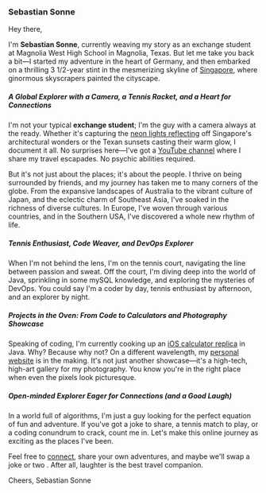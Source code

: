 ### Sebastian Sonne

Hey there,

I'm __Sebastian Sonne__, currently weaving my story as an exchange student at Magnolia West High School in Magnolia, Texas. But let me take you back a bit—I started my adventure in the heart of Germany, and then embarked on a thrilling 3 1/2-year stint in the mesmerizing skyline of [Singapore](https://google.com/search?q=singapore), where ginormous skyscrapers painted the cityscape.

##### **A Global Explorer with a Camera, a Tennis Racket, and a Heart for Connections**

I'm not your typical __exchange student__; I'm the guy with a camera always at the ready. Whether it's capturing the [neon lights reflecting](https://www.google.com/search?q=singapore+neon+night) off Singapore's architectural wonders or the Texan sunsets casting their warm glow, I document it all. No surprises here—I've got a [YouTube channel](https://youtube.com/sebastianSonne) where I share my travel escapades. No psychic abilities required.

But it's not just about the places; it's about the people. I thrive on being surrounded by friends, and my journey has taken me to many corners of the globe. From the expansive landscapes of Australia to the vibrant culture of Japan, and the eclectic charm of Southeast Asia, I've soaked in the richness of diverse cultures. In Europe, I've woven through various countries, and in the Southern USA, I've discovered a whole new rhythm of life.

#####  **Tennis Enthusiast, Code Weaver, and DevOps Explorer**

When I'm not behind the lens, I'm on the tennis court, navigating the line between passion and sweat. Off the court, I'm diving deep into the world of Java, sprinkling in some mySQL knowledge, and exploring the mysteries of DevOps. You could say I'm a coder by day, tennis enthusiast by afternoon, and an explorer by night.

##### **Projects in the Oven: From Code to Calculators and Photography Showcase**

Speaking of coding, I'm currently cooking up an [iOS calculator replica](https://github.com/Sebastian-Sonne/ios-calculator) in Java. Why? Because why not? On a different wavelength, my [personal website](https://sebastian-sonne.github.io) is in the making. It's not just another showcase—it's a high-tech, high-art gallery for my photography. You know you're in the right place when even the pixels look picturesque.

##### **Open-minded Explorer Eager for Connections (and a Good Laugh)**

In a world full of algorithms, I'm just a guy looking for the perfect equation of fun and adventure. If you've got a joke to share, a tennis match to play, or a coding conundrum to crack, count me in. Let's make this online journey as exciting as the places I've been.

Feel free to [connect](https://sebastian-sonne.github.io/contact.html), share your own adventures, and maybe we'll swap a joke or two . After all, laughter is the best travel companion.

Cheers, Sebastian Sonne